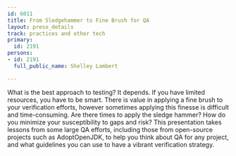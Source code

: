 ```yaml
---
id: 6011
title: From Sledgehammer to Fine Brush for QA
layout: preso_details
track: practices and other tech
primary:
  id: 2191
persons:
- id: 2191
  full_public_name: Shelley Lambert

---
```

What is the best approach to testing? It depends. If you have limited resources, you have to be smart. There is value in applying a fine brush to your verification efforts, however sometimes applying this finesse is difficult and time-consuming. Are there times to apply the sledge hammer? How do you minimize your susceptibility to gaps and risk? This presentation takes lessons from some large QA efforts, including those from open-source projects such as AdoptOpenJDK, to help you think about QA for any project, and what guidelines you can use to have a vibrant verification strategy.